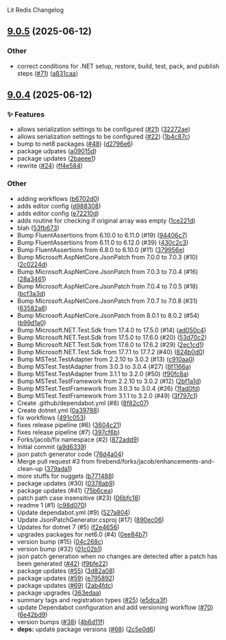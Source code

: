 Lit Redis Changelog
<a name="9.0.5"></a>
## [9.0.5](https://www.github.com/firebend/json-patch-generator/releases/tag/v9.0.5) (2025-06-12)

### Other

* correct conditions for .NET setup, restore, build, test, pack, and publish steps ([#71](https://www.github.com/firebend/json-patch-generator/issues/71)) ([a831caa](https://www.github.com/firebend/json-patch-generator/commit/a831caa380b8084fec2eb88ebcc5374a0f882f63))

<a name="9.0.4"></a>
## [9.0.4](https://www.github.com/firebend/json-patch-generator/releases/tag/v9.0.4) (2025-06-12)

### ✨ Features

* allows serialization settings to be configured ([#21](https://www.github.com/firebend/json-patch-generator/issues/21)) ([32272ae](https://www.github.com/firebend/json-patch-generator/commit/32272ae10eaa7150a7a6fecdf906915259b72aae))
* allows serialization settings to be configured ([#22](https://www.github.com/firebend/json-patch-generator/issues/22)) ([1b4c87c](https://www.github.com/firebend/json-patch-generator/commit/1b4c87c72e5fe282f0f82b98e11b91a409515ffc))
* bump to net8 packages ([#48](https://www.github.com/firebend/json-patch-generator/issues/48)) ([d2796e6](https://www.github.com/firebend/json-patch-generator/commit/d2796e6ff2c719bac3398a623c2ef1b4d29c9ea1))
* package udpates ([a09015d](https://www.github.com/firebend/json-patch-generator/commit/a09015d03c310702461dbe9538e7a9fb4cbdfbc9))
* package updates ([2baeee1](https://www.github.com/firebend/json-patch-generator/commit/2baeee15c2b9742f3a7eba5cc90c23e25e391e98))
* rewrite ([#24](https://www.github.com/firebend/json-patch-generator/issues/24)) ([ff4e584](https://www.github.com/firebend/json-patch-generator/commit/ff4e58479adde524ca088f13a7823c68339613d4))

### Other

* adding workflows ([b6702d0](https://www.github.com/firebend/json-patch-generator/commit/b6702d03e1ecdb9b45ab42e74f7371cbbf7aae59))
* adds editor config ([d988308](https://www.github.com/firebend/json-patch-generator/commit/d9883083975f705c7631f3e54b1e0cea66571c25))
* adds editor config ([e72210d](https://www.github.com/firebend/json-patch-generator/commit/e72210d84dd6e1aee1dbebc8203b036281d9cc81))
* adds routine for checking if original array was empty ([1ce221d](https://www.github.com/firebend/json-patch-generator/commit/1ce221d35d0915b56fe3e872908c74ea191ac65d))
* blah ([53fb673](https://www.github.com/firebend/json-patch-generator/commit/53fb6739e6f8448cd376f4710ee969bb46e65f69))
* Bump FluentAssertions from 6.10.0 to 6.11.0 (#19) ([94406c7](https://www.github.com/firebend/json-patch-generator/commit/94406c78bc871f34e1d9b823497b98531325e700))
* Bump FluentAssertions from 6.11.0 to 6.12.0 (#39) ([430c2c3](https://www.github.com/firebend/json-patch-generator/commit/430c2c3b32753166308a28cdb66cb4f658924a38))
* Bump FluentAssertions from 6.8.0 to 6.10.0 (#11) ([379956e](https://www.github.com/firebend/json-patch-generator/commit/379956e3ca134fc0901872831b923cb2b5d0b00a))
* Bump Microsoft.AspNetCore.JsonPatch from 7.0.0 to 7.0.3 (#10) ([2c0224d](https://www.github.com/firebend/json-patch-generator/commit/2c0224d5d12df0bfbf87779c42b2feea998c66db))
* Bump Microsoft.AspNetCore.JsonPatch from 7.0.3 to 7.0.4 (#16) ([28a3461](https://www.github.com/firebend/json-patch-generator/commit/28a3461439ccba70bef7900bdc8873f2df43fcaf))
* Bump Microsoft.AspNetCore.JsonPatch from 7.0.4 to 7.0.5 (#18) ([bcf3a3d](https://www.github.com/firebend/json-patch-generator/commit/bcf3a3da9a3252cb02c281188898bde1baadb796))
* Bump Microsoft.AspNetCore.JsonPatch from 7.0.7 to 7.0.8 (#31) ([63582a8](https://www.github.com/firebend/json-patch-generator/commit/63582a8c855b00a6dc6abd3c1e3549610ec55036))
* Bump Microsoft.AspNetCore.JsonPatch from 8.0.1 to 8.0.2 (#54) ([b99d1a0](https://www.github.com/firebend/json-patch-generator/commit/b99d1a063a62cae4a174ff07f161ff0224e255ec))
* Bump Microsoft.NET.Test.Sdk from 17.4.0 to 17.5.0 (#14) ([ad050c4](https://www.github.com/firebend/json-patch-generator/commit/ad050c49ad2c1bb07c45a5974822d3d5c1003430))
* Bump Microsoft.NET.Test.Sdk from 17.5.0 to 17.6.0 (#20) ([53d70c2](https://www.github.com/firebend/json-patch-generator/commit/53d70c2ea9952b0cf42f3ea470d187cc4991a3a4))
* Bump Microsoft.NET.Test.Sdk from 17.6.0 to 17.6.2 (#29) ([2ec1cd1](https://www.github.com/firebend/json-patch-generator/commit/2ec1cd1dd24de05babe910431828d95949425b78))
* Bump Microsoft.NET.Test.Sdk from 17.7.1 to 17.7.2 (#40) ([824b0d0](https://www.github.com/firebend/json-patch-generator/commit/824b0d0312718525133d515425885db9013db611))
* Bump MSTest.TestAdapter from 2.2.10 to 3.0.2 (#13) ([c910aa0](https://www.github.com/firebend/json-patch-generator/commit/c910aa0c8cefd414ac4178b602f06b9ec41086c6))
* Bump MSTest.TestAdapter from 3.0.3 to 3.0.4 (#27) ([6f1166a](https://www.github.com/firebend/json-patch-generator/commit/6f1166a7181d211f3677e276cec40ca50bd3deac))
* Bump MSTest.TestAdapter from 3.1.1 to 3.2.0 (#50) ([f90fc8a](https://www.github.com/firebend/json-patch-generator/commit/f90fc8a7db8568e2d8014aae97bfa99ba9a93d68))
* Bump MSTest.TestFramework from 2.2.10 to 3.0.2 (#12) ([2bf1a1d](https://www.github.com/firebend/json-patch-generator/commit/2bf1a1de033e2ae0eab96e28dac96a8c614d931a))
* Bump MSTest.TestFramework from 3.0.3 to 3.0.4 (#26) ([1fad0fd](https://www.github.com/firebend/json-patch-generator/commit/1fad0fd901c5e3e933040e12c1d453e6c541d3b4))
* Bump MSTest.TestFramework from 3.1.1 to 3.2.0 (#49) ([3f797c1](https://www.github.com/firebend/json-patch-generator/commit/3f797c164d7f96bec073e5ec729bb6e626628133))
* Create .github/dependabot.yml (#8) ([8f82c07](https://www.github.com/firebend/json-patch-generator/commit/8f82c07bdb8214233f36036f310e1c06163f68f2))
* Create dotnet.yml ([0a39788](https://www.github.com/firebend/json-patch-generator/commit/0a39788cce9a1e38feebe73a13a3c0fec38c121e))
* fix workflows ([491c053](https://www.github.com/firebend/json-patch-generator/commit/491c0531d6fd4c7831926e821d5d5633c82b7d7f))
* fixes release pipeline (#6) ([3604c21](https://www.github.com/firebend/json-patch-generator/commit/3604c21ff92b50a12a1ed64eb1ff4f56e4ba7c38))
* fixes release pipeline (#7) ([397cf6b](https://www.github.com/firebend/json-patch-generator/commit/397cf6bb37348b7c989cbf54bf96f75f2d557f1f))
* Forks/jacob/fix namespace (#2) ([872add9](https://www.github.com/firebend/json-patch-generator/commit/872add9685387a4cf509518613e67b25af17bb7e))
* Initial commit ([a9d6339](https://www.github.com/firebend/json-patch-generator/commit/a9d6339b6e50169063a91422d9da66442e3807d0))
* json patch generator code ([76d4a04](https://www.github.com/firebend/json-patch-generator/commit/76d4a04432e5de1c0ad29e63c1e9fdf220bbbfb9))
* Merge pull request #3 from firebend/forks/jacob/enhancements-and-clean-up ([379ada1](https://www.github.com/firebend/json-patch-generator/commit/379ada170b735e4530e419ad66f18f599d2097e1))
* more stuffs for nuggets ([b771488](https://www.github.com/firebend/json-patch-generator/commit/b77148823c2080ecc1e3aef222249c45a892f268))
* package updates (#30) ([0378ab9](https://www.github.com/firebend/json-patch-generator/commit/0378ab9c6e370591fb354a96d4fc67a9cb608f8e))
* package updates (#41) ([75b6cea](https://www.github.com/firebend/json-patch-generator/commit/75b6cea533b224116c1b321e26ea52c5e224189b))
* patch path case insensitive (#23) ([06bfc18](https://www.github.com/firebend/json-patch-generator/commit/06bfc1860363e7603a127bb95592084448b4c544))
* readme 1 (#1) ([c98d070](https://www.github.com/firebend/json-patch-generator/commit/c98d07036b9ef293b1b30f49562bada75d1a4c17))
* Update dependabot.yml (#9) ([527a804](https://www.github.com/firebend/json-patch-generator/commit/527a8041e94cae82ea1375586697723cf38034e2))
* Update JsonPatchGenerator.csproj (#17) ([890ec06](https://www.github.com/firebend/json-patch-generator/commit/890ec06a4f3a352290735e225127abd8642fb09a))
* Updates for dotnet 7 (#5) ([f2e4656](https://www.github.com/firebend/json-patch-generator/commit/f2e46563f13ae7ec39182cdf9328e59561a46f6c))
* upgrades packages for net6.0 (#4) ([0ee84b7](https://www.github.com/firebend/json-patch-generator/commit/0ee84b765b279aa121372cb519eb71b4a07a930a))
* version bump (#15) ([04c268c](https://www.github.com/firebend/json-patch-generator/commit/04c268c1fee196c7e0fe92e19405db5569ff32b5))
* version bump (#32) ([01c02b1](https://www.github.com/firebend/json-patch-generator/commit/01c02b108860fb5c258bb747dc1d2050d5e24fc0))
* json patch generation when no changes are detected after a patch has been generated ([#42](https://www.github.com/firebend/json-patch-generator/issues/42)) ([f9bfe22](https://www.github.com/firebend/json-patch-generator/commit/f9bfe228f3209bbbeb45ace965696991cc0b741a))
* package updates ([#55](https://www.github.com/firebend/json-patch-generator/issues/55)) ([3d82a08](https://www.github.com/firebend/json-patch-generator/commit/3d82a085314dfb54f0dee04b64e56fd25772ffbf))
* package updates ([#59](https://www.github.com/firebend/json-patch-generator/issues/59)) ([e795892](https://www.github.com/firebend/json-patch-generator/commit/e795892cb63ff01395474d00e9e036d5cebdfe5b))
* package updates ([#69](https://www.github.com/firebend/json-patch-generator/issues/69)) ([2ab4fdc](https://www.github.com/firebend/json-patch-generator/commit/2ab4fdcc19eebaa433730fa72b108c6a61fbcd5f))
* package upgrades ([363edaa](https://www.github.com/firebend/json-patch-generator/commit/363edaabfbadbfb14b54904702dc675d230dbc66))
* summary tags and registration types ([#25](https://www.github.com/firebend/json-patch-generator/issues/25)) ([e5dca3f](https://www.github.com/firebend/json-patch-generator/commit/e5dca3f92f183723358c76238c9381fd1d4664a5))
* update Dependabot configuration and add versioning workflow ([#70](https://www.github.com/firebend/json-patch-generator/issues/70)) ([6e42bd9](https://www.github.com/firebend/json-patch-generator/commit/6e42bd9693f0d4d19f8c66647af03510872f5390))
* version bumps ([#38](https://www.github.com/firebend/json-patch-generator/issues/38)) ([4b6d11f](https://www.github.com/firebend/json-patch-generator/commit/4b6d11f879cf274d37cd3b3a536ff4aa3a70a844))
* **deps:** update package versions ([#68](https://www.github.com/firebend/json-patch-generator/issues/68)) ([2c5e0d6](https://www.github.com/firebend/json-patch-generator/commit/2c5e0d68a636b02f3d4f668e7def5c5608144648))

